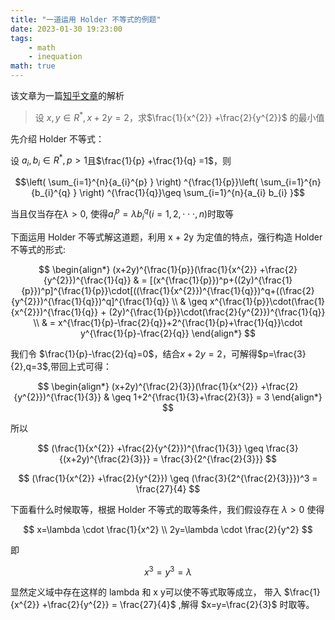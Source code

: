 ```yaml
---
title: "一道运用 Holder 不等式的例题"
date: 2023-01-30 19:23:00
tags:
    - math
    - inequation
math: true
---
```


该文章为一篇[知乎文章](https://zhuanlan.zhihu.com/p/27673684?utm_campaign=shareopn&utm_medium=social&utm_oi=867479343104933888&utm_psn=1603466802205618176&utm_source=wechat_session)的解析

> 设 $x,y\in R^{*} ,x+2y=2$，求$\frac{1}{x^{2}} +\frac{2}{y^{2}}$ 的最小值

先介绍 Holder 不等式：

设 $a_{i} ,b_{i} \in R^{*} ,p>1$且$\frac{1}{p} +\frac{1}{q} =1$，则

$$\left( \sum_{i=1}^{n}{a_{i}^{p} } \right) ^{\frac{1}{p}}\left( \sum_{i=1}^{n}{b_{i}^{q} } \right) ^{\frac{1}{q}}\geq \sum_{i=1}^{n}{a_{i} b_{i} }$$

当且仅当存在$\lambda>0$, 使得$a_{i}^{p} =\lambda b_{i}^{q}(i=1,2,\cdot \cdot \cdot ,n)$时取等


下面运用 Holder 不等式解这道题，利用 x + 2y 为定值的特点，强行构造 Holder 不等式的形式:

$$
\begin{align*}
(x+2y)^{\frac{1}{p}}(\frac{1}{x^{2}} +\frac{2}{y^{2}})^{\frac{1}{q}} 
& = [(x^{\frac{1}{p}})^p+((2y)^{\frac{1}{p}})^p]^{\frac{1}{p}}\cdot[((\frac{1}{x^{2}})^{\frac{1}{q}})^q+((\frac{2}{y^{2}})^{\frac{1}{q}})^q]^{\frac{1}{q}} \\
& \geq x^{\frac{1}{p}}\cdot(\frac{1}{x^{2}})^{\frac{1}{q}} + (2y)^{\frac{1}{p}}\cdot(\frac{2}{y^{2}})^{\frac{1}{q}} \\
& = x^{\frac{1}{p}-\frac{2}{q}}+2^{\frac{1}{p}+\frac{1}{q}}\cdot y^{\frac{1}{p}-\frac{2}{q}}
\end{align*}
$$

我们令 $\frac{1}{p}-\frac{2}{q}=0$，结合$x+2y=2$，可解得$p=\frac{3}{2},q=3$,带回上式可得：

$$
\begin{align*}
(x+2y)^{\frac{2}{3}}(\frac{1}{x^{2}} +\frac{2}{y^{2}})^{\frac{1}{3}}
& \geq 1+2^{\frac{1}{3}+\frac{2}{3}} = 3
\end{align*}
$$

所以

$$
(\frac{1}{x^{2}} +\frac{2}{y^{2}})^{\frac{1}{3}} \geq \frac{3}{(x+2y)^{\frac{2}{3}}} = \frac{3}{2^{\frac{2}{3}}}
$$

$$
(\frac{1}{x^{2}} +\frac{2}{y^{2}}) \geq (\frac{3}{2^{\frac{2}{3}}})^3  = \frac{27}{4}
$$

下面看什么时候取等，根据 Holder 不等式的取等条件，我们假设存在 $\lambda > 0$ 使得

$$
x=\lambda \cdot \frac{1}{x^2} \\
2y=\lambda \cdot \frac{2}{y^2} 
$$

即

$$
x^3 = y^3 = \lambda
$$

显然定义域中存在这样的 lambda 和 x y可以使不等式取等成立，
带入 $\frac{1}{x^{2}} +\frac{2}{y^{2}} = \frac{27}{4}$ ,解得 $x=y=\frac{2}{3}$ 时取等。